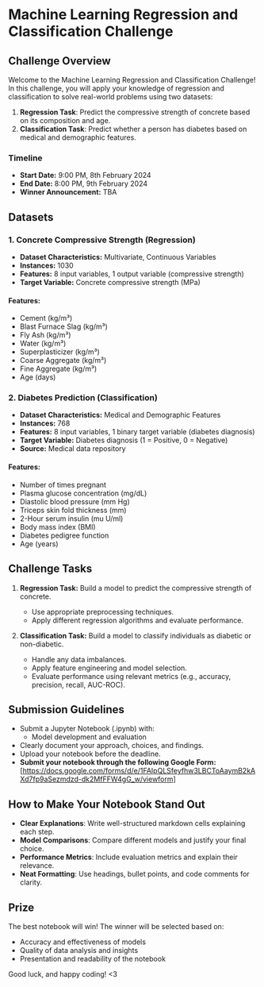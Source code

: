 # Machine Learning Regression and Classification Challenge

## Challenge Overview
Welcome to the Machine Learning Regression and Classification Challenge! In this challenge, you will apply your knowledge of regression and classification to solve real-world problems using two datasets:

1. **Regression Task**: Predict the compressive strength of concrete based on its composition and age.
2. **Classification Task**: Predict whether a person has diabetes based on medical and demographic features.

### Timeline
- **Start Date:** 9:00 PM, 8th February 2024
- **End Date:** 8:00 PM, 9th February 2024
- **Winner Announcement:** TBA

## Datasets
### 1. Concrete Compressive Strength (Regression)
- **Dataset Characteristics:** Multivariate, Continuous Variables
- **Instances:** 1030
- **Features:** 8 input variables, 1 output variable (compressive strength)
- **Target Variable:** Concrete compressive strength (MPa)

#### Features:
- Cement (kg/m³)
- Blast Furnace Slag (kg/m³)
- Fly Ash (kg/m³)
- Water (kg/m³)
- Superplasticizer (kg/m³)
- Coarse Aggregate (kg/m³)
- Fine Aggregate (kg/m³)
- Age (days)

### 2. Diabetes Prediction (Classification)
- **Dataset Characteristics:** Medical and Demographic Features
- **Instances:** 768
- **Features:** 8 input variables, 1 binary target variable (diabetes diagnosis)
- **Target Variable:** Diabetes diagnosis (1 = Positive, 0 = Negative)
- **Source:** Medical data repository

#### Features:
- Number of times pregnant
- Plasma glucose concentration (mg/dL)
- Diastolic blood pressure (mm Hg)
- Triceps skin fold thickness (mm)
- 2-Hour serum insulin (mu U/ml)
- Body mass index (BMI)
- Diabetes pedigree function
- Age (years)

## Challenge Tasks
1. **Regression Task:** Build a model to predict the compressive strength of concrete.
   - Use appropriate preprocessing techniques.
   - Apply different regression algorithms and evaluate performance.

2. **Classification Task:** Build a model to classify individuals as diabetic or non-diabetic.
   - Handle any data imbalances.
   - Apply feature engineering and model selection.
   - Evaluate performance using relevant metrics (e.g., accuracy, precision, recall, AUC-ROC).

## Submission Guidelines
- Submit a Jupyter Notebook (.ipynb) with:
  - Model development and evaluation
- Clearly document your approach, choices, and findings.
- Upload your notebook before the deadline.
- **Submit your notebook through the following Google Form:** [https://docs.google.com/forms/d/e/1FAIpQLSfeyfhw3LBCToAaymB2kAXd7fp9aSezmdzd-dk2MfFFW4gG_w/viewform]

## How to Make Your Notebook Stand Out
- **Clear Explanations**: Write well-structured markdown cells explaining each step.
- **Model Comparisons**: Compare different models and justify your final choice.
- **Performance Metrics**: Include evaluation metrics and explain their relevance.
- **Neat Formatting**: Use headings, bullet points, and code comments for clarity.

## Prize
The best notebook will win! The winner will be selected based on:
- Accuracy and effectiveness of models
- Quality of data analysis and insights
- Presentation and readability of the notebook

Good luck, and happy coding! <3
